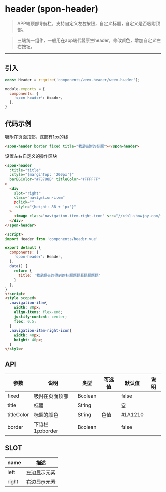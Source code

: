 # header (spon-header)

> APP端顶部导航栏，支持自定义左右按钮，自定义标题，自定义是否吸附顶部。

> 三端统一组件，一般用在app端代替原生header，修改颜色，增加自定义左右按钮。

--------

## 引入

```javascript
const Header = require('components/weex-header/weex-header');

module.exports = {
  components: {
    'spon-header': Header,
  },
}
```

## 代码示例

吸附在页面顶部，底部有1px的线

```html
<spon-header border fixed title="我是吸附的标题"></spon-header>
```

设置左右自定义的操作区块

```html
<spon-header 
  :title="title" 
  :style="{marginTop: '200px'}"
  barBGColor="#F8788B" titleColor="#FFFFFF"
>
  <div 
    slot="right" 
    class="navigation-item" 
    @click="" 
    :style="{height: 88 + 'px'}"
  >
    <image class="navigation-item-right-icon" src="//cdn1.showjoy.com/images/c1/c1c40b7c7afa49dc92b5f377f1637f58.png" resize="contain"></image> 
  </div>
</spon-header>

<script>
import Header from 'components/header.vue'

export default {
  components: {
    'spon-header': Header,
  },
  data() {
    return {
      title: '我是超长的得到的标题题题题题题题题'
    }
  },
}
</script>
<style scoped>
  .navigation-item{
    width: 88px;
    align-items: flex-end;
    justify-content: center;
    flex: 0.5;
  }
  .navigation-item-right-icon{
    width: 40px;
    height: 40px;
  }
</style>
```

## API

| 参数 | 说明 | 类型 | 可选值 | 默认值 | 说明 |
|------|-------|---------|-------|--------|--------|
| fixed | 吸附在页面顶部 | Boolean | | false |  |
| title | 标题 | String | | 空 |  |
| titleColor | 标题的颜色 | String | 色值 | #1A1210 |  |
| border | 下边栏1pxborder | Boolean |  | false |  |

## SLOT

| name | 描述 |
|------|--------|
| left | 左边显示元素 |
| right | 右边显示元素 |



